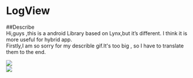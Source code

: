 # LogView
##Describe  
Hi,guys ,this is a android Library based on Lynx,but it’s different. I think it is more
useful for hybrid app.  
Firstly,I am so sorry for my describle gif.It's too big , so I have to translate them to the end.  

![](https://github.com/sanyinchen/LogView/blob/master/source/instance1.gif)  
![](https://github.com/sanyinchen/LogView/blob/master/source/instance2.gif)
